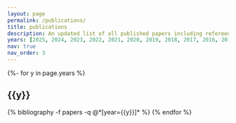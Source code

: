 ```yaml
---
layout: page
permalink: /publications/
title: publications
description: An updated list of all published papers including refereed and non-refereed ones is available from <a href='https://scholar.google.com/citations?user=wgsX_zIAAAAJ&hl=en'>Google Scholar</a>
years: [2025, 2024, 2023, 2022, 2021, 2020, 2019, 2018, 2017, 2016, 2015, 2014]
nav: true
nav_order: 3
---
```



<!-- _pages/publications.md -->
<div class="publications">

{%- for y in page.years %}
  <h2 class="year">{{y}}</h2>
  {% bibliography -f papers -q @*[year={{y}}]* %}
{% endfor %}

</div>
